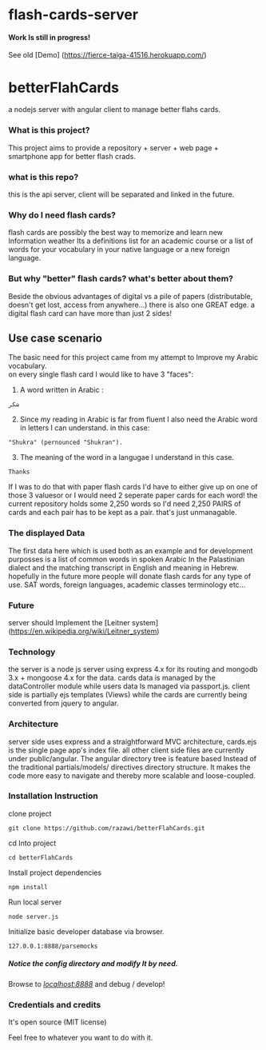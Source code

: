 # flash-cards-server

#### Work Is still in progress!

See old [Demo] (https://fierce-taiga-41516.herokuapp.com/)

# betterFlahCards
a nodejs server with angular client to manage better flahs cards.

### What is this project?
This project aims to provide a repository + server + web page + smartphone app for better flash crads.

### what is this repo?
this is the api server, client will be separated and linked in the future.

### Why do I need flash cards?
flash cards are possibly the best way to memorize and learn new Information weather Its a definitions list for an academic course or a list of words for your vocabulary in your native language or a new foreign language.     

### But why "better" flash cards? what's better about them?
Beside the obvious advantages of digital vs a pile of papers (distributable, doesn't get lost, access from anywhere...)
there is also one GREAT edge. a digital flash card can have more than just 2 sides!    

## Use case scenario
The basic need for this project came from my attempt to Improve my Arabic vocabulary.    
on every single flash card I would like to have 3 "faces":

1) A word written in Arabic :
```
شكر
```

2) Since my reading in Arabic is far from fluent I also need the Arabic word in letters I can understand. in this case:
```
"Shukra" (pernounced "Shukran").
```

3) The meaning of the word in a langugae I understand in this case.
```
Thanks
```

If I was to do that with paper flash cards I'd have to either give up on one of those 3 valuesor or I would need 2 seperate
paper cards for each word! the current repository holds some 2,250 words so I'd need 2,250 PAIRS of cards and each pair has to be kept as a pair. that's just unmanagable.

### The displayed Data
The first data here which is used both as an example and for development purposses is a list of common words in spoken Arabic
In the Palastinian dialect and the matching transcript in English and meaning in Hebrew. hopefully in the future more people will donate flash cards for
any type of use. SAT words, foreign languages, academic classes terminology etc...

### Future
server should Implement the [Leitner system] (https://en.wikipedia.org/wiki/Leitner_system)

### Technology
the server is a node js server using express 4.x for its routing and mongodb 3.x + mongoose 4.x for the data. cards data is managed
by the dataController module while users data Is managed via passport.js.
client side is partially ejs templates (Views) while the cards are currently being converted from jquery to angular.

### Architecture
server side uses express and a straightforward MVC architecture, cards.ejs is the single page app's index file.
all other client side files are currently under public/angular.
The angular directory tree is feature based Instead of the traditional partials/models/
directives directory structure. It makes the code more easy to navigate and thereby more scalable and loose-coupled.

### Installation Instruction

clone project
```
git clone https://github.com/razawi/betterFlahCards.git
```

cd Into project
```
cd betterFlahCards
```

Install project dependencies
```
npm install
```

Run local server
```
node server.js
```


Initialize basic developer database via browser.

```
127.0.0.1:8888/parsemocks
```

##### Notice the config directory and modify It by need.


Browse to *[localhost:8888](127.0.0.1:8888)* and debug / develop!


### Credentials and credits

It's open source (MIT license)

Feel free to whatever you want to do with it.




